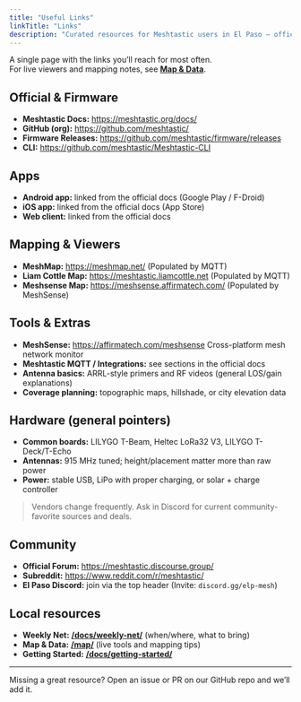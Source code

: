 ```yaml
---
title: "Useful Links"
linkTitle: "Links"
description: "Curated resources for Meshtastic users in El Paso — official docs, firmware, apps, tools, mapping, and community."
---
```






A single page with the links you’ll reach for most often.  
For live viewers and mapping notes, see **[Map & Data](/map/)**.

## Official & Firmware
- **Meshtastic Docs:** <https://meshtastic.org/docs/>
- **GitHub (org):** <https://github.com/meshtastic/>
- **Firmware Releases:** <https://github.com/meshtastic/firmware/releases>
- **CLI:** <https://github.com/meshtastic/Meshtastic-CLI>

## Apps
- **Android app:** linked from the official docs (Google Play / F-Droid)
- **iOS app:** linked from the official docs (App Store)
- **Web client:** linked from the official docs

## Mapping & Viewers
- **MeshMap:** <https://meshmap.net/> (Populated by MQTT)
- **Liam Cottle Map:** <https://meshtastic.liamcottle.net> (Populated by MQTT)
- **Meshsense Map:** <https://meshsense.affirmatech.com/> (Populated by MeshSense)

## Tools & Extras
- **MeshSense:** <https://affirmatech.com/meshsense> Cross-platform mesh network monitor
- **Meshtastic MQTT / Integrations:** see sections in the official docs
- **Antenna basics:** ARRL-style primers and RF videos (general LOS/gain explanations)
- **Coverage planning:** topographic maps, hillshade, or city elevation data

## Hardware (general pointers)
- **Common boards:** LILYGO T-Beam, Heltec LoRa32 V3, LILYGO T-Deck/T-Echo
- **Antennas:** 915 MHz tuned; height/placement matter more than raw power
- **Power:** stable USB, LiPo with proper charging, or solar + charge controller

> Vendors change frequently. Ask in Discord for current community-favorite sources and deals.

## Community
- **Official Forum:** <https://meshtastic.discourse.group/>
- **Subreddit:** <https://www.reddit.com/r/meshtastic/>
- **El Paso Discord:** join via the top header (Invite: `discord.gg/elp-mesh`)

## Local resources
- **Weekly Net:** **[/docs/weekly-net/](/docs/weekly-net/)** (when/where, what to bring)
- **Map & Data:** **[/map/](/map/)** (live tools and mapping tips)
- **Getting Started:** **[/docs/getting-started/](/docs/getting-started/)**

---

Missing a great resource? Open an issue or PR on our GitHub repo and we’ll add it.
